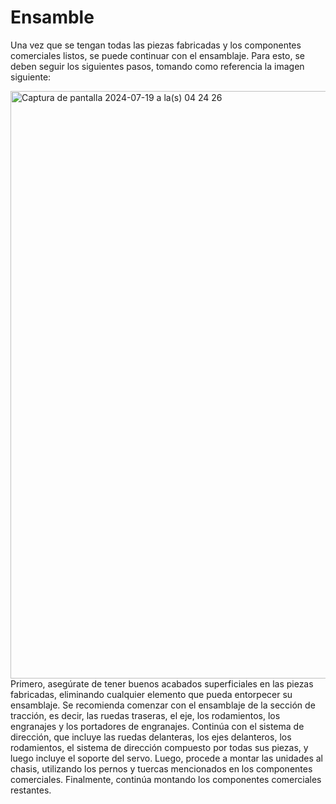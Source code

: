 
# Ensamble

Una vez que se tengan todas las piezas fabricadas y los componentes comerciales listos, se puede continuar con el ensamblaje. Para esto, se deben seguir los siguientes pasos, tomando como referencia la imagen siguiente:

<img width="940" alt="Captura de pantalla 2024-07-19 a la(s) 04 24 26" src="https://github.com/user-attachments/assets/1ffb52fc-14ba-4961-a6db-97f8a8dbce46">
Primero, asegúrate de tener buenos acabados superficiales en las piezas fabricadas, eliminando cualquier elemento que pueda entorpecer su ensamblaje.
Se recomienda comenzar con el ensamblaje de la sección de tracción, es decir, las ruedas traseras, el eje, los rodamientos, los engranajes y los portadores de engranajes.
Continúa con el sistema de dirección, que incluye las ruedas delanteras, los ejes delanteros, los rodamientos, el sistema de dirección compuesto por todas sus piezas, y luego incluye el soporte del servo.
Luego, procede a montar las unidades al chasis, utilizando los pernos y tuercas mencionados en los componentes comerciales.
Finalmente, continúa montando los componentes comerciales restantes.
